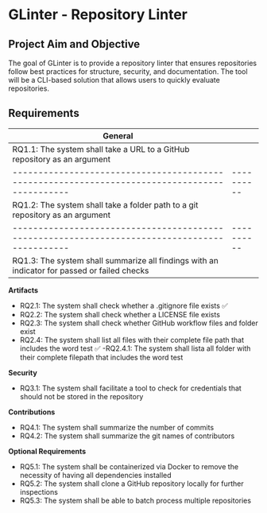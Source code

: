# GLinter - Repository Linter 

## Project Aim and Objective
The goal of GLinter is to provide a repository linter that ensures repositories follow best practices for structure, security, and documentation. The tool will be a CLI-based solution that allows users to quickly evaluate repositories.

## Requirements
|**General**                                                                                  |          |
|---------------------------------------------------------------------------------------------|----------|
|RQ1.1: The system shall take a URL to a GitHub repository as an argument                     |          |
|---------------------------------------------------------------------------------------------|----------|
|RQ1.2: The system shall take a folder path to a git repository as an argument                |          |
|---------------------------------------------------------------------------------------------|----------|
|RQ1.3: The system shall summarize all findings with an indicator for passed or failed checks |          |

**Artifacts**
 - RQ2.1: The system shall check whether a .gitignore file exists ✅
 - RQ2.2: The system shall check whether a LICENSE file exists
 - RQ2.3: The system shall check whether GitHub workflow files and folder exist
 - RQ2.4: The system shall list all files with their complete file path that includes the word test ✅
    -RQ2.4.1: The system shall lista all folder with their complete filepath that includes the word test   

**Security**
 - RQ3.1: The system shall facilitate a tool to check for credentials that should not be stored in the
   repository

**Contributions**
  - RQ4.1: The system shall summarize the number of commits
  - RQ4.2: The system shall summarize the git names of contributors

**Optional Requirements**
 - RQ5.1: The system shall be containerized via Docker to remove the necessity of having all dependencies
   installed
 - RQ5.2: The system shall clone a GitHub repository locally for further inspections
 - RQ5.3: The system shall be able to batch process multiple repositories
